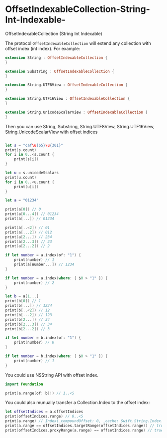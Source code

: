 # OffsetIndexableCollection-String-Int-Indexable-
OffsetIndexableCollection (String Int Indexable)

The protocol   `OffsetIndexableCollection` will extend any collection with offset index (int index).
For example:

```Swift
extension String : OffsetIndexableCollection {
}

extension Substring : OffsetIndexableCollection {
}

extension String.UTF8View : OffsetIndexableCollection {
}

extension String.UTF16View : OffsetIndexableCollection {
}

extension String.UnicodeScalarView : OffsetIndexableCollection {
}

```
Then you can use String, Substring, String.UTF8View, String.UTF16View, String.UnicodeScalarView with offset indices
```Swift

let s = "caf\u{65}\u{301}"
print(s.count)
for i in 0..<s.count {
    print(s[i])
}

let u = s.unicodeScalars
print(u.count)
for i in 0..<u.count {
    print(u[i])
}

let a = "01234"

print(a[0]) // 0
print(a[0...4]) // 01234
print(a[...]) // 01234

print(a[..<2]) // 01
print(a[...2]) // 012
print(a[2...]) // 234
print(a[2...3]) // 23
print(a[2...2]) // 2

if let number = a.index(of: "1") {
    print(number) // 1
    print(a[number...]) // 1234
}

if let number = a.index(where: { $0 > "1" }) {
    print(number) // 2
}

let b = a[1...]
print(b[0]) // 1
print(b[...]) // 1234
print(b[..<2]) // 12
print(b[...2]) // 123
print(b[2...]) // 34
print(b[2...3]) // 34
print(b[2...2]) // 3

if let number = b.index(of: "1") {
    print(number) // 0
}

if let number = b.index(where: { $0 > "1" }) {
    print(number) // 1
}

```

You could use NSString API with offset index.

```Swift
import Foundation

print(a.range(of: b)!) // 1..<5
```

You could also munually transfer a Collection.Index to the offset index:

```Swift
let offsetIndices = a.offsetIndices
print(offsetIndices.range) // 0..<5
print(a.range) // Index(_compoundOffset: 0, _cache: Swift.String.Index._Cache.utf16)..<Index(_compoundOffset: 20, _cache: Swift.String.Index._Cache.utf16)
print(a.range == offsetIndices.targetRange(offsetIndices.range)) // true
print(offsetIndices.proxyRange(a.range) == offsetIndices.range) // true
```

